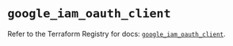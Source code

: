# `google_iam_oauth_client`

Refer to the Terraform Registry for docs: [`google_iam_oauth_client`](https://registry.terraform.io/providers/hashicorp/google/6.46.0/docs/resources/iam_oauth_client).
